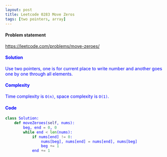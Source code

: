 ```yaml
---
layout: post
title: Leetcode 0283 Move Zeros
tags: [two pointers, array]
---
```


#### Problem statement

<a href="https://leetcode.com/problems/move-zeroes/"> <font color = blue>https://leetcode.com/problems/move-zeroes/

#### Solution
Use two pointers, one is for current place to write number and another goes one by one through all elements.

#### Complexity
Time complexity is `O(n)`, space complexity is `O(1)`.

#### Code
```python
class Solution:
    def moveZeroes(self, nums):
        beg, end = 0, 0
        while end < len(nums):
            if nums[end] != 0:
                nums[beg], nums[end] = nums[end], nums[beg]
                beg += 1
            end += 1
```


